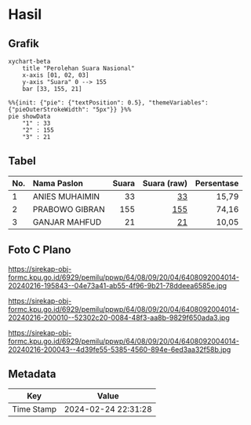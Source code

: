 # Hasil

## Grafik

```mermaid
xychart-beta
    title "Perolehan Suara Nasional"
    x-axis [01, 02, 03]
    y-axis "Suara" 0 --> 155
    bar [33, 155, 21]
```

```mermaid
%%{init: {"pie": {"textPosition": 0.5}, "themeVariables": {"pieOuterStrokeWidth": "5px"}} }%%
pie showData
    "1" : 33
    "2" : 155
    "3" : 21
```

## Tabel

| No. | Nama Paslon    | Suara | Suara (raw) | Persentase |
|:--- |:-------------- | -----:| -----------:| ----------:|
| 1   | ANIES MUHAIMIN | 33    | [33][p-1]   | 15,79      |
| 2   | PRABOWO GIBRAN | 155   | [155][p-2]  | 74,16      |
| 3   | GANJAR MAHFUD  | 21    | [21][p-3]   | 10,05      |


[p-1]: https://github.com/gigit-pemilu/pemilu-2024/blob/main/pilpres/hitung-suara/sub/64-kalimantan-timur/sub/08-kutai-timur/sub/09-bengalon/sub/2004-tepian-langsat/sub/014-tps/sub/paslon-1.txt
[p-2]: https://github.com/gigit-pemilu/pemilu-2024/blob/main/pilpres/hitung-suara/sub/64-kalimantan-timur/sub/08-kutai-timur/sub/09-bengalon/sub/2004-tepian-langsat/sub/014-tps/sub/paslon-2.txt
[p-3]: https://github.com/gigit-pemilu/pemilu-2024/blob/main/pilpres/hitung-suara/sub/64-kalimantan-timur/sub/08-kutai-timur/sub/09-bengalon/sub/2004-tepian-langsat/sub/014-tps/sub/paslon-3.txt

## Foto C Plano

https://sirekap-obj-formc.kpu.go.id/6929/pemilu/ppwp/64/08/09/20/04/6408092004014-20240216-195843--04e73a41-ab55-4f96-9b21-78ddeea6585e.jpg

https://sirekap-obj-formc.kpu.go.id/6929/pemilu/ppwp/64/08/09/20/04/6408092004014-20240216-200010--52302c20-0084-48f3-aa8b-9829f650ada3.jpg

https://sirekap-obj-formc.kpu.go.id/6929/pemilu/ppwp/64/08/09/20/04/6408092004014-20240216-200043--4d39fe55-5385-4560-894e-6ed3aa32f58b.jpg


## Metadata

| Key        | Value               |
| ---------- | ------------------- |
| Time Stamp | 2024-02-24 22:31:28 |



